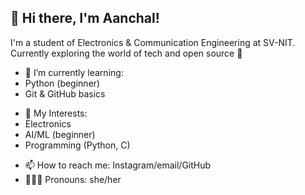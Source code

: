 ## 👋 Hi there, I'm Aanchal! 

<!--
**Aanchal-M-debug/Aanchal-M-debug** is a ✨ _special_ ✨ repository because its `README.md` (this file) appears on your GitHub profile.

Here are some ideas to get you started: -->

<!-- - 🔭 I’m currently working on ... -->
I'm a student of Electronics & Communication Engineering at SV-NIT. Currently exploring the world of tech and open source 🚀

- 🌱 I’m currently learning:
- Python (beginner)
- Git & GitHub basics  
<!-- - 👯 I’m looking to collaborate on ...  -->
- 🤩 My Interests:
- Electronics
- AI/ML (beginner)
- Programming (Python, C)
<!-- - 🤔 I’m looking for help with programming projects
-  - 💬 Ask me about ...--> 
- 📫 How to reach me: Instagram/email/GitHub
- 💁🏻‍♀️ Pronouns: she/her
<!-- - ⚡ Fun fact: -->

